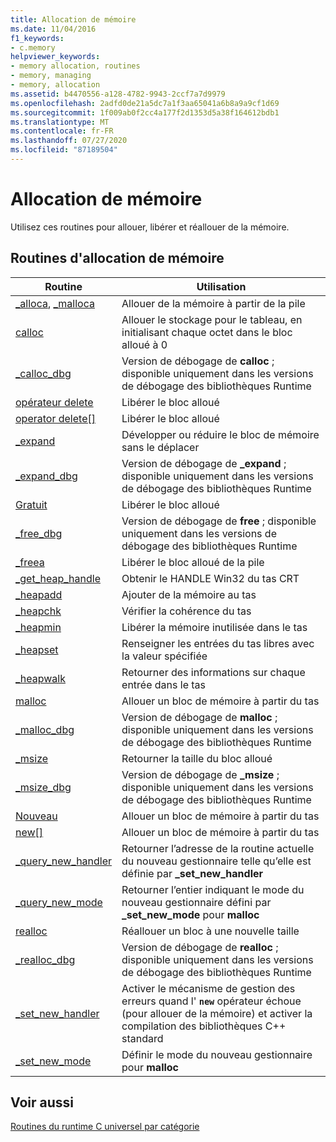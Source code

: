 ```yaml
---
title: Allocation de mémoire
ms.date: 11/04/2016
f1_keywords:
- c.memory
helpviewer_keywords:
- memory allocation, routines
- memory, managing
- memory, allocation
ms.assetid: b4470556-a128-4782-9943-2ccf7a7d9979
ms.openlocfilehash: 2adfd0de21a5dc7a1f3aa65041a6b8a9a9cf1d69
ms.sourcegitcommit: 1f009ab0f2cc4a177f2d1353d5a38f164612bdb1
ms.translationtype: MT
ms.contentlocale: fr-FR
ms.lasthandoff: 07/27/2020
ms.locfileid: "87189504"
---
```

# <a name="memory-allocation"></a>Allocation de mémoire

Utilisez ces routines pour allouer, libérer et réallouer de la mémoire.

## <a name="memory-allocation-routines"></a>Routines d'allocation de mémoire

|Routine|Utilisation|
|-------------|---------|
|[_alloca](../c-runtime-library/reference/alloca.md), [_malloca](../c-runtime-library/reference/malloca.md)|Allouer de la mémoire à partir de la pile|
|[calloc](../c-runtime-library/reference/calloc.md)|Allouer le stockage pour le tableau, en initialisant chaque octet dans le bloc alloué à 0|
|[_calloc_dbg](../c-runtime-library/reference/calloc-dbg.md)|Version de débogage de **calloc** ; disponible uniquement dans les versions de débogage des bibliothèques Runtime|
|[opérateur delete](../c-runtime-library/operator-delete-crt.md)|Libérer le bloc alloué|
|[operator delete&#91;&#93;](../c-runtime-library/delete-operator-crt.md)|Libérer le bloc alloué|
|[_expand](../c-runtime-library/reference/expand.md)|Développer ou réduire le bloc de mémoire sans le déplacer|
|[_expand_dbg](../c-runtime-library/reference/expand-dbg.md)|Version de débogage de **_expand** ; disponible uniquement dans les versions de débogage des bibliothèques Runtime|
|[Gratuit](../c-runtime-library/reference/free.md)|Libérer le bloc alloué|
|[_free_dbg](../c-runtime-library/reference/free-dbg.md)|Version de débogage de **free** ; disponible uniquement dans les versions de débogage des bibliothèques Runtime|
|[_freea](../c-runtime-library/reference/freea.md)|Libérer le bloc alloué de la pile|
|[_get_heap_handle](../c-runtime-library/reference/get-heap-handle.md)|Obtenir le HANDLE Win32 du tas CRT|
|[_heapadd](../c-runtime-library/heapadd.md)|Ajouter de la mémoire au tas|
|[_heapchk](../c-runtime-library/reference/heapchk.md)|Vérifier la cohérence du tas|
|[_heapmin](../c-runtime-library/reference/heapmin.md)|Libérer la mémoire inutilisée dans le tas|
|[_heapset](../c-runtime-library/heapset.md)|Renseigner les entrées du tas libres avec la valeur spécifiée|
|[_heapwalk](../c-runtime-library/reference/heapwalk.md)|Retourner des informations sur chaque entrée dans le tas|
|[malloc](../c-runtime-library/reference/malloc.md)|Allouer un bloc de mémoire à partir du tas|
|[_malloc_dbg](../c-runtime-library/reference/malloc-dbg.md)|Version de débogage de **malloc** ; disponible uniquement dans les versions de débogage des bibliothèques Runtime|
|[_msize](../c-runtime-library/reference/msize.md)|Retourner la taille du bloc alloué|
|[_msize_dbg](../c-runtime-library/reference/msize-dbg.md)|Version de débogage de **_msize** ; disponible uniquement dans les versions de débogage des bibliothèques Runtime|
|[Nouveau](../c-runtime-library/operator-new-crt.md)|Allouer un bloc de mémoire à partir du tas|
|[new&#91;&#93;](../c-runtime-library/new-operator-crt.md)|Allouer un bloc de mémoire à partir du tas|
|[_query_new_handler](../c-runtime-library/reference/query-new-handler.md)|Retourner l’adresse de la routine actuelle du nouveau gestionnaire telle qu’elle est définie par **_set_new_handler**|
|[_query_new_mode](../c-runtime-library/reference/query-new-mode.md)|Retourner l’entier indiquant le mode du nouveau gestionnaire défini par **_set_new_mode** pour **malloc**|
|[realloc](../c-runtime-library/reference/realloc.md)|Réallouer un bloc à une nouvelle taille|
|[_realloc_dbg](../c-runtime-library/reference/realloc-dbg.md)|Version de débogage de **realloc** ; disponible uniquement dans les versions de débogage des bibliothèques Runtime|
|[_set_new_handler](../c-runtime-library/reference/set-new-handler.md)|Activer le mécanisme de gestion des erreurs quand l' **`new`** opérateur échoue (pour allouer de la mémoire) et activer la compilation des bibliothèques C++ standard|
|[_set_new_mode](../c-runtime-library/reference/set-new-mode.md)|Définir le mode du nouveau gestionnaire pour **malloc**|

## <a name="see-also"></a>Voir aussi

[Routines du runtime C universel par catégorie](../c-runtime-library/run-time-routines-by-category.md)<br/>

